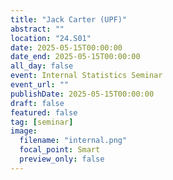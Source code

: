 ```yaml
---
title: "Jack Carter (UPF)"
abstract: ""
location: "24.S01"
date: 2025-05-15T00:00:00
date_end: 2025-05-15T00:00:00
all_day: false
event: Internal Statistics Seminar
event_url: ""
publishDate: 2025-05-15T00:00:00
draft: false
featured: false
tag: [seminar]
image:
  filename: "internal.png"
  focal_point: Smart
  preview_only: false
---
```

